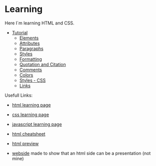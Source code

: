# Learning
 
Here I´m learning HTML and CSS.

- [Tutorial](/topics/01tutorial.md)
    - [Elements](/topics/01tutorial.md/#elements)
    - [Attributes](/topics/01tutorial.md/#attributes)
    - [Paragraphs](/topics/01tutorial.md/#paragraphs)
    - [Styles](/topics/01tutorial.md/#styles)
    - [Formatting](/topics/01tutorial.md/#formatting)
    - [Quotation and Citation](/topics/01tutorial.md/#quotation-and-citation)
    - [Comments](/topics/01tutorial.md/#comments)
    - [Colors](/topics/01tutorial.md/#colors)
    - [Styles - CSS](/topics/01tutorial.md/#styles---css)
    - [Links](/topics/01tutorial.md/#links)

Usefull Links:

- [html learning page](https://www.w3schools.com/html/default.asp)

- [css learning page](https://www.w3schools.com/css/default.asp)

- [javascript learning page](https://www.w3schools.com/js/default.asp)

- [html cheatsheet](https://htmlcheatsheet.com/)

- [html preview](https://html-preview.github.io/)

- [webside](https://github.com/impress/impress.js) made to show that an html side can be a presentation (not mine)